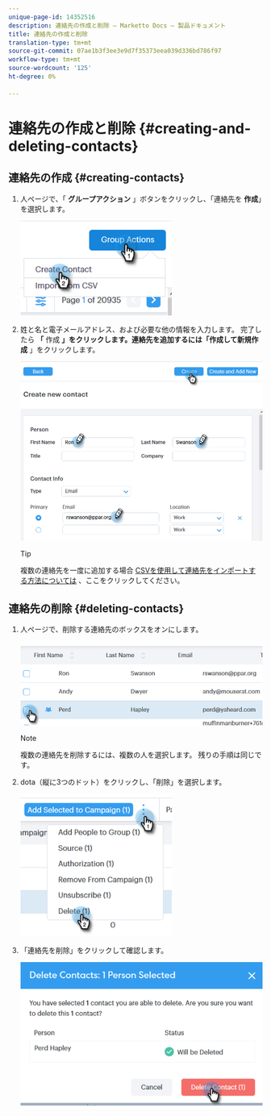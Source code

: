 ```yaml
---
unique-page-id: 14352516
description: 連絡先の作成と削除 — Marketto Docs — 製品ドキュメント
title: 連絡先の作成と削除
translation-type: tm+mt
source-git-commit: 07ae1b3f3ee3e9d7f35373eea039d336bd786f97
workflow-type: tm+mt
source-wordcount: '125'
ht-degree: 0%

---
```



# 連絡先の作成と削除 {#creating-and-deleting-contacts}

## 連絡先の作成 {#creating-contacts}

1. 人ページで、「 **グループアクション** 」ボタンをクリックし、「連絡先を **作成**」を選択します。

   ![](assets/one-2.png)

1. 姓と名と電子メールアドレス、および必要な他の情報を入力します。 完了したら **「** 作成 **」をクリックします。連絡先を追加するには「作成して新規作成** 」をクリックします。

   ![](assets/two-2.png)

   >[!TIP]
   >
   >複数の連絡先を一度に追加する場合 [CSVを使用して連絡先をインポートする方法については](http://docs.marketo.com/x/VADb) 、ここをクリックしてください。

## 連絡先の削除 {#deleting-contacts}

1. 人ページで、削除する連絡先のボックスをオンにします。

   ![](assets/three-2.png)

   >[!NOTE]
   >
   >複数の連絡先を削除するには、複数の人を選択します。 残りの手順は同じです。

1. dota（縦に3つのドット）をクリックし、「削除」を選択します。

   ![](assets/four-2.png)

1. 「連絡先を削除」をクリックして確認します。

   ![](assets/five-2.png)
